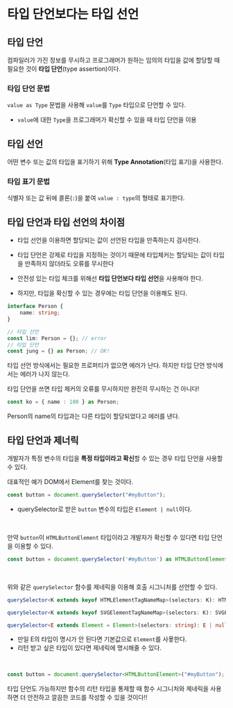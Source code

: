 # 타입 단언보다는 타입 선언

## 타입 단언
컴파일러가 가진 정보를 무시하고 프로그래머가 원하는 임의의 타입을 값에 할당할 때 필요한 것이 **타입 단언**(type assertion)이다.

### 타입 단언 문법

`value as Type` 문법을 사용해 `value`를 `Type` 타입으로 단언할 수 있다.

- `value`에 대한 `Type`을 프로그래머가 확신할 수 있을 때 타입 단언을 이용

## 타입 선언
어떤 변수 또는 값의 타입을 표기하기 위해 **Type Annotation**(타입 표기)을 사용한다.

### 타입 표기 문법
식별자 또는 값 뒤에 콜론(`:`)을 붙여 `value : type`의 형태로 표기한다.

## 타입 단언과 타입 선언의 차이점

- 타입 선언을 이용하면 할당되는 값이 선언된 타입을 만족하는지 검사한다.

- 타입 단언은 강제로 타입을 지정하는 것이기 때문에 타입체커는 할당되는 값이 타입을 만족하지 않더라도 오류를 무시한다

- 안전성 있는 타입 체크를 위해선 **타입 단언보다 타입 선언**을 사용해야 한다.

- 하지만, 타입을 확신할 수 있는 경우에는 타입 단언을 이용해도 된다.

```ts
interface Person {
    name: string;
}

// 타입 선언
const lim: Person = {}; // error
// 타입 단언
const jung = {} as Person; // OK!
```
타입 선언 방식에서는 필요한 프로퍼티가 없으면 에러가 난다.
하지만 타입 단언 방식에서는 에러가 나지 않는다.

타입 단언을 쓰면 타입 체커의 오류를 무시하지만 완전히 무시하는 건 아니다!
```ts
const ko = { name : 100 } as Person;
```
Person의 name의 타입과는 다른 타입이 할당되었다고 에러를 낸다.


## 타입 단언과 제너릭

개발자가 특정 변수의 타입을 **특정 타입이라고 확신**할 수 있는 경우 타입 단언을 사용할 수 있다.

대표적인 예가 DOM에서 Element를 찾는 것이다.
```ts
const button = document.querySelector("#myButton");
```
- querySelector로 받은 `button` 변수의 타입은 `Element | null`이다.

<br />


만약 `button`이 `HTMLButtonElement` 타입이라고 개발자가 확신할 수 있다면 타입 단언을 이용할 수 있다.

```ts
const button = document.querySelector('#myButton') as HTMLButtonElement;
```

<br />

위와 같은 `querySelector` 함수를 제네릭을 이용해 호출 시그니처를 선언할 수 있다.

```ts
querySelector<K extends keyof HTMLElementTagNameMap>(selectors: K): HTMLElementTagNameMap[K] | null;

querySelector<K extends keyof SVGElementTagNameMap>(selectors: K): SVGElementTagNameMap[K] | null;

querySelector<E extends Element = Element>(selectors: string): E | null;
```

- 만일 E의 타입이 명시가 안 된다면 기본값으로 `Element`를 사욯한다.
- 리턴 받고 싶은 타입이 있다면 제네릭에 명시해줄 수 있다.


<br />

```ts
const button = document.querySelector<HTMLButtonElement>("#myButton");
```

타입 단언도 가능하지만 함수의 리턴 타입을 통제할 때 함수 시그니처와 제네릭을 사용하면 더 안전하고 깔끔한 코드를 작성할 수 있을 것이다!!